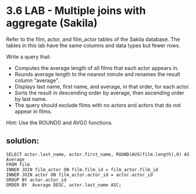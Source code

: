 # 3.6 LAB - Multiple joins with aggregate (Sakila)
Refer to the film, actor, and film_actor tables of the Sakila database. The tables in this lab have the same columns and data types but fewer rows.

Write a query that:

* Computes the average length of all films that each actor appears in.
* Rounds average length to the nearest minute and renames the result column "average".
* Displays last name, first name, and average, in that order, for each actor.
* Sorts the result in descending order by average, then ascending order by last name.
* The query should exclude films with no actors and actors that do not appear in films.

Hint: Use the ROUND() and AVG() functions.

## solution:

	SELECT actor.last_name, actor.first_name, ROUND(AVG(film.length),0) AS Average
	FROM film
	INNER JOIN film_actor ON film.film_id = film_actor.film_id
	INNER JOIN actor ON film_actor.actor_id = actor.actor_id
	GROUP BY actor.actor_id
	ORDER BY  Average DESC, actor.last_name ASC;
